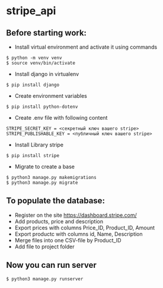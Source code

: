 # stripe_api
## Before starting work:
- Install virtual environment and activate it using commands
```
$ python -m venv venv
$ source venv/bin/activate
```
- Install django in virtualenv
```
$ pip install django
```
- Create environment variables
```
$ pip install python-dotenv
```
- Create .env file with following content
```
STRIPE_SECRET_KEY = <секретный ключ вашего stripe>
STRIPE_PUBLISHABLE_KEY = <публичный ключ вашего stripe>
```
- Install Library stripe
```
$ pip install stripe
```
- Migrate to create a base
```
$ python3 manage.py makemigrations
$ python3 manage.py migrate
```

## To populate the database:
- Register on the site https://dashboard.stripe.com/
- Add products, price and description
- Export prices with columns Price_ID, Product_ID, Amount
- Export productc with columns id, Name, Description
- Merge files into one CSV-file by Product_ID
- Add file to project folder

## Now you can run server
```
$ python3 manage.py runserver 
```

